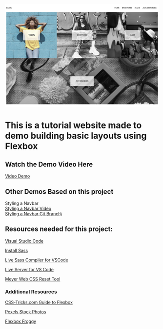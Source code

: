 ![Preview of the Tutorial Website](readme-preview.png?raw=true "Website Preview")

# This is a tutorial website made to demo building basic layouts using Flexbox

## Watch the Demo Video Here
[Video Demo](https://www.youtube.com/watch?v=GVQrc5syKtU)

## Other Demos Based on this project
Styling a Navbar\
[Styling a Navbar Video](https://www.youtube.com/watch?v=ZmClsShVlVI&t=264s)\
[Styling a Navbar Git Branch](https://github.com/jessijoke/positioning-layouts/tree/navbar)\


## Resources needed for this project:

[Visual Studio Code](https://code.visualstudio.com/)

[Install Sass](https://sass-lang.com/install)

[Live Sass Compiler for VSCode](https://marketplace.visualstudio.com/items?itemName=ritwickdey.live-sass)

[Live Server for VS Code](https://marketplace.visualstudio.com/items?itemName=ritwickdey.LiveServer)

[Meyer Web CSS Reset Tool](https://meyerweb.com/eric/tools/css/reset/)

### Additional Resources

[CSS-Tricks.com Guide to Flexbox](https://css-tricks.com/snippets/css/a-guide-to-flexbox/)

[Pexels Stock Photos](https://www.pexels.com/)

[Flexbox Froggy](https://flexboxfroggy.com/)